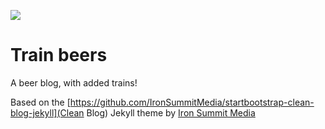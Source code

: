 [![](https://travis-ci.org/pezholio/train-beers.svg)](https://travis-ci.org/pezholio/train-beers)

# Train beers

A beer blog, with added trains!

Based on the [https://github.com/IronSummitMedia/startbootstrap-clean-blog-jekyll](Clean Blog) Jekyll theme by [Iron Summit Media]()
